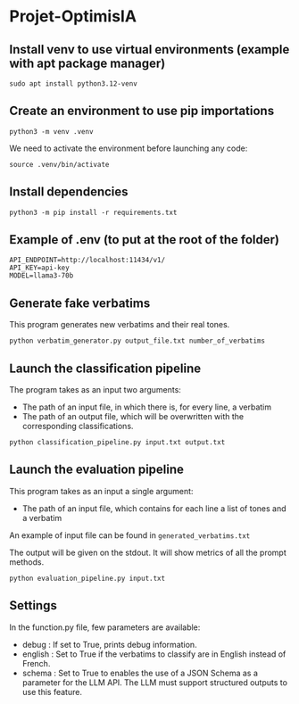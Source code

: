 # Projet-OptimisIA


## Install venv to use virtual environments (example with apt package manager)
```
sudo apt install python3.12-venv
```

## Create an environment to use pip importations
```
python3 -m venv .venv
```
We need to activate the environment before launching any code:
```
source .venv/bin/activate
```

## Install dependencies
```
python3 -m pip install -r requirements.txt
```

## Example of .env (to put at the root of the folder)
```
API_ENDPOINT=http://localhost:11434/v1/
API_KEY=api-key
MODEL=llama3-70b
```

## Generate fake verbatims
This program generates new verbatims and their real tones.
```
python verbatim_generator.py output_file.txt number_of_verbatims
```

## Launch the classification pipeline
The program takes as an input two arguments:
- The path of an input file, in which there is, for every line, a verbatim
- The path of an output file, which will be overwritten with the corresponding classifications.
```
python classification_pipeline.py input.txt output.txt
```

## Launch the evaluation pipeline
This program takes as an input a single argument:
- The path of an input file, which contains for each line a list of tones and a verbatim

An example of input file can be found in `generated_verbatims.txt`

The output will be given on the stdout. It will show metrics of all the prompt methods.
```
python evaluation_pipeline.py input.txt
```

## Settings
In the function.py file, few parameters are available:
- debug : If set to True, prints debug information.
- english : Set to True if the verbatims to classify are in English instead of French.
- schema : Set to True to enables the use of a JSON Schema as a parameter for the LLM API. The LLM must support structured outputs to use this feature.

